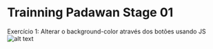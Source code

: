 # Trainning Padawan Stage 01
Exercício 1: Alterar o background-color através dos botões usando JS
![alt text](https://github.com/Cameasy/treinamento-Jedi/blob/main/lista1/tenor.gif?raw=true)

